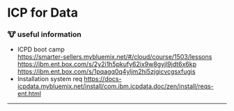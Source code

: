 # ICP for Data

### :cow: useful information
- ICPD boot camp  
    https://smarter-sellers.mybluemix.net/#/cloud/course/1503/lessons  
    https://ibm.ent.box.com/s/2y2i1h5pkufy62ix9w8gyjl9jdt6x6kp  
    https://ibm.ent.box.com/s/1pqagq0q4yljm2hi5zjgicvcgsxfugis  
- Installation system req	https://docs-icpdata.mybluemix.net/install/com.ibm.icpdata.doc/zen/install/reqs-ent.html  
---
